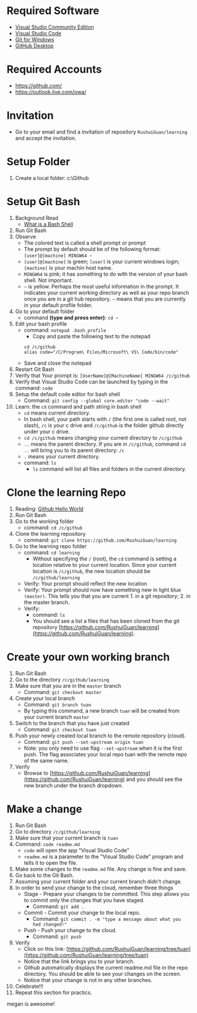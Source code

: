 # Required Software
* [Visual Studio Community Edition](https://www.visualstudio.com/downloads/)
* [Visual Studio Code](https://code.visualstudio.com/?wt.mc_id=vscom_downloads)
* [Git for Windows](https://git-scm.com/download/win)
* [GitHub Desktop](https://desktop.github.com/)

# Required Accounts
* https://github.com/
* https://outlook.live.com/owa/

# Invitation
* Go to your email and find a invitation of repository `RushuiGuan/learning` and accept the invitation.

# Setup Folder
1. Create a local folder: c:\Github

# Setup Git Bash
1. Background Read
	* [What is a Bash Shell](https://en.wikipedia.org/wiki/Bash_(Unix_shell))
1. Run Git Bash
1. Observe
	* The colored text is called a shell prompt or prompt
	* The prompt by default should be of the following format: `[user]@[machine] MINGW64 ~`
	* `[user]@[machine]` is green; `[user]` is your current windows login; `[machine]` is your machin host name.
	* `MINGW64` is pink; it has something to do with the version of your bash shell.  Not important.
	* `~` is yellow.  Perhaps the most useful information in the prompt.  It indicates your current working directory as well as your repo branch once you are in a git hub repository. `~` means that you are currently in your default profile folder.
1. Go to your default folder
	* command **(type and press enter)**: `cd ~`
1. Edit your bash profile
	* command: `notepad .bash_profile`
		* Copy and paste the following text to the notepad
		```
		cd /c/github
		alias code="/C/Program\ Files/Microsoft\ VS\ Code/bin/code"
		```	
	* Save and close the notepad
1. Restart Git Bash
1. Verify that Your prompt is: `[UserName]@[MachineName] MINGW64 /c/github`
1. Verify that Visual Studio Code can be launched by typing in the command: `code`
1. Setup the default code editor for bash shell
	* Command: `git config --global core.editor "code --wait"`
1. Learn: the `cd` command and path string in bash shell
	* `cd` means current directory.
	* In bash shell, your path starts with `/` (the first one is called root, not slash), `/c` is your c drive and `/c/github` is the folder github directly under your c drive.
	* `cd /c/github` means changing your current directory to `/c/github`
	* `..` means the parent directory.  If you are in `/c/github`, command `cd ..` will bring you to its parent directory: `/c`
	* `.` means your current directory. 
	* command: `ls`
		* `ls` command will list all files and folders in the current directory.

# Clone the learning Repo
1. Reading: [Github Hello World](https://guides.github.com/activities/hello-world/)
1. Run Git Bash
1. Go to the working folder
	* command: `cd /c/github`
1. Clone the learning repository
	* command: `git clone https://github.com/RushuiGuan/learning`
1. Go to the learning repo folder
	* command: `cd learning`
		* Without specifying the `/` (root), the `cd` command is setting a location relative to your current location.  Since your current location is `/c/github`, the new location should be `/c/github/learning`
	* Verify: Your prompt should reflect the new location
	* Verify: Your prompt should now have something new in light blue `(master)`.  This tells you that you are current 1. in a git repository; 2. in the master branch.
	* Verify:
		* command: `ls`
		* You should see a list a files that has been cloned from the git repository [https://github.com/RushuiGuan/learning](https://github.com/RushuiGuan/learning).

# Create your own working branch
1. Run Git Bash
1. Go to the directory `/c/github/learning`
1. Make sure that you are in the `master` branch
	* Command: `git checkout master`
1. Create your local branch
	* Command: `git branch tuan`
	* By typing this command, a new branch `tuan` will be created from your current branch `master`
1. Switch to the branch that you have just created
	* Command: `git checkout tuan`
1. Push your newly created local branch to the remote repository (cloud).
	* Command: `git push --set-upstream origin tuan`
	* Note: you only need to use flag `--set-upstream` when it is the first push.  The flag associates your local repo tuan with the remote repo of the same name.
1. Verify
	* Browse to [https://github.com/RushuiGuan/learning](https://github.com/RushuiGuan/learning) and you should see the new branch under the branch dropdown.

# Make a change
1. Run Git Bash
1. Go to directory `/c/github/learning`
1. Make sure that your current branch is `tuan`
1. Command: `code readme.md`
	* `code` will open the app "Visual Studio Code"
	* `readme.md` is a parameter to the "Visual Studio Code" program and tells it to open the file.
1. Make some changes to the `readme.md` file.  Any change is fine and save.
1. Go back to the Git Bash.  
1. Assuming your current folder and your current branch didn't change.
1. In order to send your change to the cloud, remember three things
	* Stage - Prepare your changes to be committed.  This step allows you to commit only the changes that you have staged.  
		* Command: `git add .`
	* Commit - Commit your change to the local repo.
		* Command: `git commit . -m "type a message about what you had changed!"`
	* Push - Push your change to the cloud.
		* Command: `git push`
1. Verify
	* Click on this link: [https://github.com/RushuiGuan/learning/tree/tuan](https://github.com/RushuiGuan/learning/tree/tuan)
	* Notice that the link brings you to your branch.
	* Github automatically displays the current readme.md file in the repo directory.  You should be able to see your changes on the screen.
	* Notice that your change is not in any other branches.
1. Celebrate!!!
1. Repeat this section for practics.

megan is awesome!

